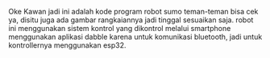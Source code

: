Oke Kawan jadi ini adalah kode program robot sumo teman-teman bisa cek ya, disitu juga ada gambar rangkaiannya jadi tinggal sesuaikan saja.
robot ini menggunakan sistem kontrol yang dikontrol melalui smartphone menggunakan aplikasi dabble karena untuk komunikasi bluetooth, jadi untuk kontrollernya menggunakan esp32.
